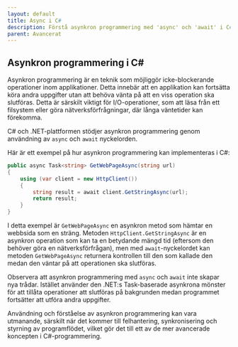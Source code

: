 ```yaml
---
layout: default
title: Async i C#
description: Förstå asynkron programmering med 'async' och 'await' i C#
parent: Avancerat
---
```


## Asynkron programmering i C#

Asynkron programmering är en teknik som möjliggör icke-blockerande operationer inom applikationer. Detta innebär att en applikation kan fortsätta köra andra uppgifter utan att behöva vänta på att en viss operation ska slutföras. Detta är särskilt viktigt för I/O-operationer, som att läsa från ett filsystem eller göra nätverksförfrågningar, där långa väntetider kan förekomma.

C# och .NET-plattformen stödjer asynkron programmering genom användning av `async` och `await` nyckelorden.

Här är ett exempel på hur asynkron programmering kan implementeras i C#:

```csharp
public async Task<string> GetWebPageAsync(string url)
{
    using (var client = new HttpClient())
    {
        string result = await client.GetStringAsync(url);
        return result;
    }
}
```

I detta exempel är `GetWebPageAsync` en asynkron metod som hämtar en webbsida som en sträng. Metoden `HttpClient.GetStringAsync` är en asynkron operation som kan ta en betydande mängd tid (eftersom den behöver göra en nätverksförfrågan), men med `await`-nyckelordet kan metoden `GetWebPageAsync` returnera kontrollen till den som kallade den medan den väntar på att operationen ska slutföras.

Observera att asynkron programmering med `async` och `await` inte skapar nya trådar. Istället använder den .NET:s Task-baserade asynkrona mönster för att tillåta operationer att slutföras på bakgrunden medan programmet fortsätter att utföra andra uppgifter.

Användning och förståelse av asynkron programmering kan vara utmanande, särskilt när det kommer till felhantering, synkronisering och styrning av programflödet, vilket gör det till ett av de mer avancerade koncepten i C#-programmering.
